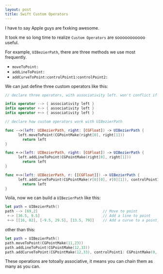```yaml
---
layout: post
title: Swift Custom Operators
---
```


I have to say Apple guys are fxxking awesome.

It took me so long time to realize `Custom Operators` are sooooooooooo useful.

For example, `UIBezierPath`, there are three methods we use most frequently.

*  `moveToPoint:`
*  `addLineToPoint:`
*  `addCurveToPoint:controlPoint1:controlPoint2:`

We can just define three custom operators like this:

```swift
// declare three operators, with associativity left. won't conflict if they are defined before

infix operator --> { associativity left }   
infix operator +-> { associativity left }
infix operator +~> { associativity left }

// declare how custom operators work with UIBezierPath

func -->(left: UIBezierPath, right: [CGFloat]) -> UIBezierPath {
      left.moveToPoint(CGPointMake(right[0], right[1]))
        return left
}

func +->(left: UIBezierPath, right: [CGFloat]) -> UIBezierPath {
      left.addLineToPoint(CGPointMake(right[0], right[1]))
        return left
}

func +~>(left: UIBezierPath, r: [[CGFloat]]) -> UIBezierPath {
      left.addCurveToPoint(CGPointMake(r[0][0], r[0][1]), controlPoint1: CGPointMake(r[1][0], r[1][1]), controlPoint2: CGPointMake(r[2][0],r[2][1]))
        return left
}
```

Voila, now we can build a `UIBezierPath` like this:

```swift
let path = UIBezierPath()
path --> [69,2]                              // Move to point
 +-> [36.5, 9.5]                             // Add a line to point
 +~> [[16, 82], [-9.5, 29.5], [13.5, 79]]    // Add a curve to a point, with two control points
```

other than this:

```swift
let path = UIBezierPath()
path.moveToPoint(CGPointMake(11,23))
path.addLineToPoint(CGPointMake(12,33))
path.addCurveToPoint(CGPointMake(12,33), controlPoint1: CGPointMake(0, 5), controlPoint2: CGPointMake(40, 22))
```

These operations are totoally associative, it means you can chain them as many as you can.
